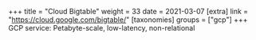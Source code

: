 +++
title = "Cloud Bigtable"
weight = 33
date = 2021-03-07
[extra]
link = "https://cloud.google.com/bigtable/"
[taxonomies]
groups = ["gcp"]
+++
GCP service: Petabyte-scale, low-latency, non-relational

